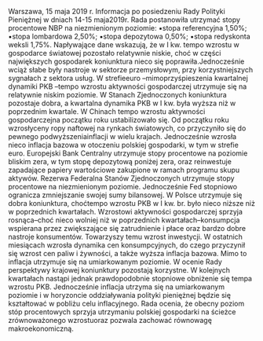 Warszawa, 15 maja 2019 r.
Informacja po posiedzeniu Rady Polityki Pieniężnej
w dniach 14-15 maja2019r.
Rada postanowiła utrzymać stopy procentowe NBP na niezmienionym poziomie:
▪stopa referencyjna 1,50%;
▪stopa lombardowa 2,50%;
▪stopa depozytowa 0,50%;
▪stopa redyskonta weksli 1,75%.
Napływające dane wskazują, że w I kw. tempo wzrostu w gospodarce światowej
pozostało relatywnie niskie, choć w części największych gospodarek koniunktura nieco
się poprawiła.Jednocześnie wciąż słabe były nastroje w sektorze przemysłowym, przy
korzystniejszych sygnałach z sektora usług. W strefieeuro –mimoprzyśpieszenia
kwartalnej dynamiki PKB –tempo wzrostu aktywności gospodarczej utrzymuje się na
relatywnie niskim poziomie. W Stanach Zjednoczonych koniunktura pozostaje dobra, a
kwartalna dynamika PKB w I kw. była wyższa niż w poprzednim kwartale. W Chinach
tempo wzrostu aktywności gospodarczejna początku roku ustabilizowało się.
Od początku roku wzrosłyceny ropy naftowej na rynkach światowych, co przyczyniło
się do pewnego podwyższeniainflacji w wielu krajach. Jednocześnie wzrosła nieco
inflacja bazowa w otoczeniu polskiej gospodarki, w tym w strefie euro.
Europejski Bank Centralny utrzymuje stopy procentowe na poziomie bliskim zera, w
tym stopę depozytową poniżej zera, oraz reinwestuje zapadające papiery wartościowe
zakupione w ramach programu skupu aktywów. Rezerwa Federalna Stanów
Zjednoczonych utrzymuje stopy procentowe na niezmienionym poziomie. Jednocześnie
Fed stopniowo ogranicza zmniejszanie swojej sumy bilansowej.
W Polsce utrzymuje się dobra koniunktura, choćtempo wzrostu PKB w I kw. br. było
nieco niższe niż w poprzednich kwartałach. Wzrostowi aktywności gospodarczej sprzyja
rosnąca–choć nieco wolniej niż w poprzednich kwartałach–konsumpcja wspierana
przez zwiększające się zatrudnienie i płace oraz bardzo dobre nastroje konsumentów.
Towarzyszy temu wzrost inwestycji.
W ostatnich miesiącach wzrosła dynamika cen konsumpcyjnych, do czego przyczynił
się wzrost cen paliw i żywności, a także wyższa inflacja bazowa. Mimo to inflacja
utrzymuje się na umiarkowanym poziomie.
W ocenie Rady perspektywy krajowej koniunktury pozostają korzystne. W kolejnych
kwartałach nastąpi jednak prawdopodobnie stopniowe obniżenie się tempa wzrostu PKB.
Jednocześnie inflacja utrzyma się na umiarkowanym poziomie i w horyzoncie
oddziaływania polityki pieniężnej będzie się kształtować w pobliżu celu inflacyjnego.
Rada ocenia, że obecny poziom stóp procentowych sprzyja utrzymaniu polskiej
gospodarki na ścieżce zrównoważonego wzrostuoraz pozwala zachować równowagę
makroekonomiczną.
